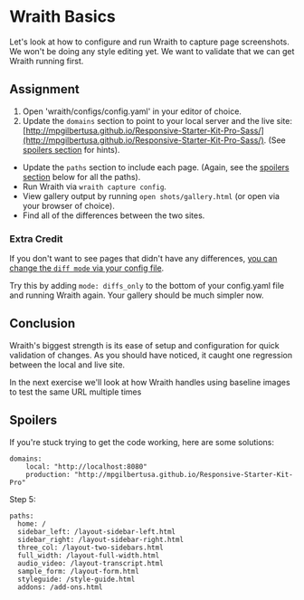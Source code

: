 # Wraith Basics

Let's look at how to configure and run Wraith to capture page screenshots. We won't be doing any style editing yet. We want to validate that we can get Wraith running first.

## Assignment

1. Open 'wraith/configs/config.yaml' in your editor of choice.
2. Update the `domains` section to point to your local server and the live site: [http://mpgilbertusa.github.io/Responsive-Starter-Kit-Pro-Sass/](http://mpgilbertusa.github.io/Responsive-Starter-Kit-Pro-Sass/). (See [spoilers section](#spoilers) for hints).
- Update the `paths` section to include each page. (Again, see the [spoilers section](#spoilers) below for all the paths).
- Run Wraith via `wraith capture config`.
- View gallery output by running `open shots/gallery.html` (or open via your browser of choice).
- Find all of the differences between the two sites.

### Extra Credit

If you don't want to see pages that didn't have any differences, [you can change the `diff mode` via your config file](http://bbc-news.github.io/wraith/index.html#Configoptions).

Try this by adding `mode: diffs_only` to the bottom of your config.yaml file and running Wraith again. Your gallery should be much simpler now.

## Conclusion

Wraith's biggest strength is its ease of setup and configuration for quick validation of changes. As you should have noticed, it caught one regression between the local and live site.

In the next exercise we'll look at how Wraith handles using baseline images to test the same URL multiple times

## Spoilers

If you're stuck trying to get the code working, here are some solutions:

```
domains:
    local: "http://localhost:8080"
    production: "http://mpgilbertusa.github.io/Responsive-Starter-Kit-Pro"
```

Step 5:

```
paths:
  home: /
  sidebar_left: /layout-sidebar-left.html
  sidebar_right: /layout-sidebar-right.html
  three_col: /layout-two-sidebars.html
  full_width: /layout-full-width.html
  audio_video: /layout-transcript.html
  sample_form: /layout-form.html
  styleguide: /style-guide.html
  addons: /add-ons.html
```
